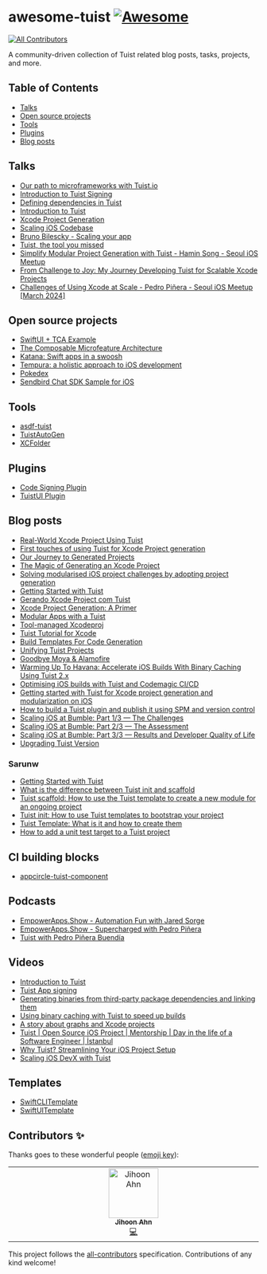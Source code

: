 # awesome-tuist [![Awesome](https://awesome.re/badge.svg)](https://awesome.re)
<!-- ALL-CONTRIBUTORS-BADGE:START - Do not remove or modify this section -->
[![All Contributors](https://img.shields.io/badge/all_contributors-1-orange.svg?style=flat-square)](#contributors-)
<!-- ALL-CONTRIBUTORS-BADGE:END -->

A community-driven collection of Tuist related blog posts, tasks, projects, and more.

## Table of Contents

- [Talks](https://github.com/tuist/awesome-tuist#official)
- [Open source projects](https://github.com/tuist/awesome-tuist#open-source-projects)
- [Tools](https://github.com/tuist/awesome-tuist#tools)
- [Plugins](https://github.com/tuist/awesome-tuist#plugins)
- [Blog posts](https://github.com/tuist/awesome-tuist#blog-posts)

## Talks

- [Our path to microframeworks with Tuist.io](https://www.youtube.com/watch?v=AHf_LkN8RK0)
- [Introduction to Tuist Signing](https://youtu.be/WGKp1EHcpME)
- [Defining dependencies in Tuist](https://www.youtube.com/watch?v=KHDNKdSKnkw&t=294s)
- [Introduction to Tuist](https://www.youtube.com/watch?v=wCVPWJvJGng&t=1s)
- [Xcode Project Generation](https://www.youtube.com/watch?v=Bxt37t_twug&t=216s)
- [Scaling iOS Codebase](https://blog.houzz.com/scaling-ios-codebase/)
- [Bruno Bilescky - Scaling your app](https://nslondon.com/#bruno-bilescky-scaling-your-app)
- [Tuist, the tool you missed](https://youtu.be/GIr_rk-FUFY)
- [Simplify Modular Project Generation with Tuist - Hamin Song - Seoul iOS Meetup](https://www.youtube.com/watch?v=chsMQCDfyDs)
- [From Challenge to Joy: My Journey Developing Tuist for Scalable Xcode Projects](https://www.youtube.com/watch?v=BqKBnFTiWQg)
- [Challenges of Using Xcode at Scale - Pedro Piñera - Seoul iOS Meetup [March 2024]](https://www.youtube.com/watch?v=rh7gDpvXH2I)

## Open source projects

- [SwiftUI + TCA Example](https://github.com/lm2s/Texther)
- [The Composable Microfeature Architecture](https://github.com/TYRONEMICHAEL/tuist-composable-architecture)
- [Katana: Swift apps in a swoosh](https://github.com/BendingSpoons/katana-swift)
- [Tempura: a holistic approach to iOS development](https://github.com/BendingSpoons/tempura-swift)
- [Pokedex](https://github.com/ronanociosoig/tuist-pokedex)
- [Sendbird Chat SDK Sample for iOS](https://github.com/sendbird/sendbird-chat-sample-ios)

## Tools

- [asdf-tuist](https://github.com/cprecioso/asdf-tuist)
- [TuistAutoGen](https://github.com/naldal/TuistAutoGen)
- [XCFolder](https://github.com/ZhgChgLi/XCFolder)

## Plugins

- [Code Signing Plugin](https://github.com/apps4everyone/tuist-plugin-signing)
- [TuistUI Plugin](https://github.com/jihoonme/tuistui)

## Blog posts

- [Real-World Xcode Project Using Tuist](https://getstream.io/blog/real-world-xcode-tuist/)
- [First touches of using Tuist for Xcode Project generation](https://medium.com/swlh/first-touches-of-using-tuist-for-xcode-project-generation-f46c630bc29b)
- [Our Journey to Generated Projects](https://www.ackee.cz/blog/en/tuist-our-journey-to-generated-projects/)
- [The Magic of Generating an Xcode Project](https://developers.soundcloud.com/blog/tuist-project-generation)
- [Solving modularised iOS project challenges by adopting project generation](https://medium.com/@daniell.jankowskii/solving-modularised-ios-project-challenges-by-adopting-project-generation-eda9cd1ee3bd)
- [Getting Started with Tuist](https://sarunw.com/posts/getting-started-with-tuist/)
- [Gerando Xcode Project com Tuist](https://deciomontanhani.com.br/gerando-xcodeproj-com-tuist/)
- [Xcode Project Generation: A Primer](https://jsorge.net/2021/03/15/xcode-project-generation-a-primer)
- [Modular Apps with a Tuist](https://medium.com/@ronan.ociosoig/modular-apps-with-a-tuist-8fdd8d3fd4bb)
- [Tool-managed Xcodeproj](https://www.thoughtworks.com/radar/techniques/tool-managed-xcodeproj)
- [Tuist Tutorial for Xcode](https://www.raywenderlich.com/24508362-tuist-tutorial-for-xcode)
- [Build Templates For Code Generation](https://ronanociosoig.medium.com/build-templates-for-code-generation-with-tuist-497656e3f6a5)
- [Unifying Tuist Projects](https://ronanociosoig.medium.com/unifying-tuist-projects-80abc226d756)
- [Goodbye Moya & Alamofire](https://ronanociosoig.medium.com/goodbye-moya-alamofire-simplify-your-dependancies-cff5dd649e91)
- [Warming Up To Havana: Accelerate iOS Builds With Binary Caching Using Tuist 2.x](https://ronanociosoig.medium.com/warming-up-to-havana-accelerate-ios-builds-with-binary-caching-using-tuist-2-x-bd9ea6631a92)
- [Optimising iOS builds with Tuist and Codemagic CI/CD](https://blog.codemagic.io/ios-app-caching-using-tuist-and-codemagic/)
- [Getting started with Tuist for Xcode project generation and modularization on iOS](https://www.runway.team/blog/getting-started-with-tuist-for-xcode-project-generation-and-modularization-on-ios)
- [How to build a Tuist plugin and publish it using SPM and version control](https://www.runway.team/blog/how-to-build-a-tuist-plugin-and-publish-it-using-spm-and-version-control)
- [Scaling iOS at Bumble: Part 1/3 — The Challenges](https://medium.com/bumble-tech/scaling-ios-at-bumble-76754fa874f7)
- [Scaling iOS at Bumble: Part 2/3 — The Assessment](https://medium.com/bumble-tech/scaling-ios-at-bumble-239e0fa009f2)
- [Scaling iOS at Bumble: Part 3/3 — Results and Developer Quality of Life](https://medium.com/@jonathan.crooke/scaling-ios-at-bumble-6f0602682903)
- [Upgrading Tuist Version](https://toyboy2.medium.com/upgrading-tuist-version-d53a0f37f402)

### Sarunw

- [Getting Started with Tuist](https://sarunw.com/posts/getting-started-with-tuist/)
- [What is the difference between Tuist init and scaffold](https://sarunw.com/posts/what-is-the-difference-between-tuist-init-and-scaffold/)
- [Tuist scaffold: How to use the Tuist template to create a new module for an ongoing project](https://sarunw.com/posts/tuist-scaffold/)
- [Tuist init: How to use Tuist templates to bootstrap your project](https://sarunw.com/posts/tuist-init/)
- [Tuist Template: What is it and how to create them](https://sarunw.com/posts/tuist-template/)
- [How to add a unit test target to a Tuist project](https://sarunw.com/posts/how-to-add-unit-test-target-to-tuist-project/)

## CI building blocks
- [appcircle-tuist-component](https://github.com/appcircleio/appcircle-tuist-component)

## Podcasts

- [EmpowerApps.Show - Automation Fun with Jared Sorge](https://brightdigit.com/episodes/084-automation-fun-with-jared-sorge/)
- [EmpowerApps.Show - Supercharged with Pedro Piñera](https://brightdigit.com/episodes/154-supercharged-with-pedro-pinera/)
- [Tuist with Pedro Piñera Buendía](https://thebakery.dev/08/)

## Videos

- [Introduction to Tuist](https://www.youtube.com/watch?v=wCVPWJvJGng)
- [Tuist App signing ](https://www.youtube.com/watch?v=WGKp1EHcpME)
- [Generating binaries from third-party package dependencies and linking them](https://www.youtube.com/watch?v=D5sVLZanAJU)
- [Using binary caching with Tuist to speed up builds](https://www.youtube.com/watch?v=Qq7E3YlPJog)
- [A story about graphs and Xcode projects](https://www.youtube.com/watch?v=CxLtm1depZs)
- [Tuist | Open Source iOS Project | Mentorship | Day in the life of a Software Engineer | İstanbul](https://www.youtube.com/watch?v=rzTY7La1HWA)
- [Why Tuist? Streamlining Your iOS Project Setup](https://www.youtube.com/watch?v=CnsY_P8Y934)
- [Scaling iOS DevX with Tuist](https://www.youtube.com/watch?v=HybqYfIpIqc)

## Templates

- [SwiftCLITemplate](https://github.com/dfreniche/SwiftCLITemplate)
- [SwiftUITemplate](https://github.com/haifengkao/SwiftUITemplate)

## Contributors ✨

Thanks goes to these wonderful people ([emoji key](https://allcontributors.org/docs/en/emoji-key)):

<!-- ALL-CONTRIBUTORS-LIST:START - Do not remove or modify this section -->
<!-- prettier-ignore-start -->
<!-- markdownlint-disable -->
<table>
  <tbody>
    <tr>
      <td align="center" valign="top" width="14.28%"><a href="http://blog.jihoon.me"><img src="https://avatars.githubusercontent.com/u/68891494?v=4?s=100" width="100px;" alt="Jihoon Ahn"/><br /><sub><b>Jihoon Ahn</b></sub></a><br /><a href="https://github.com/tuist/awesome-tuist/commits?author=jihoonahn" title="Code">💻</a></td>
    </tr>
  </tbody>
</table>

<!-- markdownlint-restore -->
<!-- prettier-ignore-end -->

<!-- ALL-CONTRIBUTORS-LIST:END -->

This project follows the [all-contributors](https://github.com/all-contributors/all-contributors) specification. Contributions of any kind welcome!